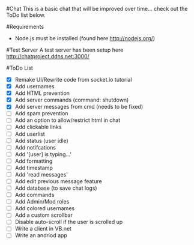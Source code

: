 #Chat
This is a basic chat that will be improved over time... check out the ToDo list below.

#Requirements
- Node.js must be installed (found here http://nodejs.org/)

#Test Server
A test server has been setup here http://chatproject.ddns.net:3000/

#ToDo List
- [x] Remake UI/Rewrite code from socket.io tutorial
- [x] Add usernames
- [x] Add HTML prevention
- [x] Add server commands (command: shutdown)
- [x] Add server messages from cmd (needs to be fixed)
- [ ] Add spam prevention
- [ ] Add an option to allow/restrict html in chat
- [ ] Add clickable links
- [ ] Add userlist
- [ ] Add status (user idle)
- [ ] Add notifcations
- [ ] Add '[user] is typing...'
- [ ] Add formatting
- [ ] Add timestamp
- [ ] Add 'read messages'
- [ ] Add edit previous message feature
- [ ] Add database (to save chat logs)
- [ ] Add commands
- [ ] Add Admin/Mod roles
- [ ] Add colored usernames
- [ ] Add a custom scrollbar
- [ ] Disable auto-scroll if the user is scrolled up
- [ ] Write a client in VB.net
- [ ] Write an andriod app